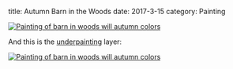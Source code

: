 title: Autumn Barn in the Woods
date: 2017-3-15
category: Painting

<a href="/images/paintings/March_15_2017-Autumn_Barn.jpg"><img src="/images/paintings/small-March_15_2017-Autumn_Barn.jpg" alt="Painting of barn in woods will autumn colors" class="center" /></a>

And this is the [underpainting](https://en.wikipedia.org/wiki/Underpainting) layer:

<a href="/images/paintings/March_15_2017-Autumn_Barn_Underpainting.jpg"><img src="/images/paintings/small-March_15_2017-Autumn_Barn_Underpainting.jpg" alt="Painting of barn in woods will autumn colors" class="center" /></a>
